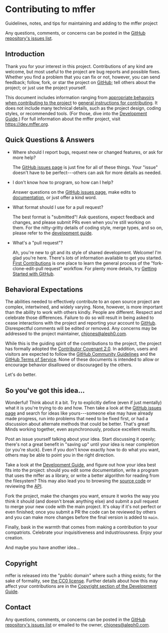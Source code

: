 # Contributing to mffer

Guidelines, notes, and tips for maintaining and adding to the mffer project

Any questions, comments, or concerns can be posted in the
[GitHub repository's issues list](https://github.com/therealchjones/mffer/issues).

## Introduction

Thank you for your interest in this project. Contributions of any kind are
welcome, but most useful to the project are bug reports and possible fixes.
Whether you find a problem that you can fix or not, however, you can send
feedback; follow, fork, or star the project on [GitHub](https://github.com);
tell others about the project; or just use the project yourself.

This document includes information ranging from
[appropriate behavoirs when contributing to the project](#behavioral-expectations)
to [general instructions for contributing](#so-youve-got-this-idea). It does
not include many technical details, such as the project design, coding styles,
or recommended tools. (For those, dive into the
[Development Guide](Development.md).) For full information about
the mffer project, visit https://dev.mffer.org.

## Quick Questions & Answers

-   Where should I report bugs, request new or changed features, or ask for more help?

    The [GitHub issues page](https://github.com/therealchjones/mffer/issues/) is
    just fine for all of these things. Your "issue" doesn't have to be
    perfect---others can ask for more details as needed.

-   I don't know how to program, so how can I help?

    Answer questions on the
    [GitHub issues page](https://github.com/therealchjones/mffer/issues/), make
    edits to [documentation](index.rst), or just offer a kind word.

-   What format should I use for a pull request?

    The best format is "submitted"! Ask questions, expect feedback and changes, and
    please submit PRs even when you're still working on them. For the nitty-gritty
    details of coding style, merge types, and so on, please refer to the
    [development guide](Development.md).

-   What's a "pull request"?

    Ah, you're new to git and its style of shared development. Welcome! I'm glad
    you're here. There's _lots_ of information available to get you started.
    [First Contributions](https://firstcontributions.github.io) is one place to
    learn the general process of the "fork-clone-edit-pull request" workflow.
    For plenty more details, try
    [Getting Started with GitHub](https://docs.github.com/en/github/getting-started-with-github).

## Behavioral Expectations

The abilities needed to effectively contribute to an open source project are
complex, intertwined, and widely varying. None, however, is more important than
the ability to work with others kindly. People are different. Respect and
celebrate those differences. Failure to do so will result in being asked to
cease interactions with the project and reporting your account to
[GitHub](https://github.com). Disrespectful comments will be edited or removed.
Any concerns may be addressed to the project maintainer, <chjones@aleph0.com>.

While this is the guiding spirit of the contributions to the project, the
project has formally adopted the
[Contributor Covenant 2.0](conduct.rst). In addition, users and
visitors are expected to follow the
[GitHub Community Guidelines](https://docs.github.com/en/github/site-policy/github-community-guidelines)
and the
[GitHub Terms of Service](https://docs.github.com/en/github/site-policy/github-terms-of-service).
None of these documents is intended to allow or encourage behavior disallowed or
discouraged by the others.

Let's do better.

## So you've got this idea...

Wonderful! Think about it a bit. Try to explicitly define (even if just
mentally) what it is you're trying to do and how. Then take a look at the
[GitHub issues page](https://github.com/therealchjones/mffer/issues/) and search
for ideas like yours---someone else may have already made progress, run into
problems that need to be fixed first, or had a discussion about alternate
methods that could be better. That's great! Minds working together, even
asynchronously, produce excellent results.

Post an issue yourself talking about your idea. Start discussing it openly;
there's not a great benefit in "saving up" until your idea is near completion
(or you're stuck). Even if you don't know exactly how to do what you want,
others may be able to point you in the right direction.

Take a look at the [Development Guide](Development.md), and
figure out how your idea best fits into the project: should you edit some
documentation, write a program that uses the mffer as a library, or write a
better algorithm for reading from the filesystem? This may also lead you to
browsing the [source code](https://github.com/therealchjones/mffer/) or
reviewing the [API](api/index.rst).

Fork the project, make the changes you want, ensure it works the way you think
it should (and doesn't break anything else) and submit a pull request to merge
your new code with the main project. It's okay if it's not perfect or even
finished; once you submit a PR the code can be reviewed by others and you can
make more changes before the final version is added to `main`.

Finally, bask in the warmth that comes from making a contribution to your
compatriots. Celebrate your inquisitiveness and industriousness. Enjoy your
creation.

And maybe you have another idea...

## Copyright

mffer is released into the "public domain" where such a thing exists; for the
sake of formality, see [the CC0 license](license.rst). Further details about how
this may affect your contributions are in the
[Copyright section of the Development Guide](Development.md#copyright--licensing).

## Contact

Any questions, comments, or concerns can be posted in the
[GitHub repository's issues list](https://github.com/therealchjones/mffer/issues)
or emailed to the owner, <chjones@aleph0.com>.
